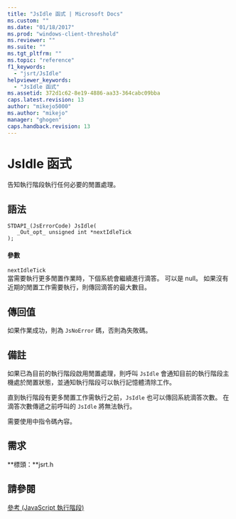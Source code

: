 ```yaml
---
title: "JsIdle 函式 | Microsoft Docs"
ms.custom: ""
ms.date: "01/18/2017"
ms.prod: "windows-client-threshold"
ms.reviewer: ""
ms.suite: ""
ms.tgt_pltfrm: ""
ms.topic: "reference"
f1_keywords: 
  - "jsrt/JsIdle"
helpviewer_keywords: 
  - "JsIdle 函式"
ms.assetid: 372d1c62-8e19-4886-aa33-364cabc09bba
caps.latest.revision: 13
author: "mikejo5000"
ms.author: "mikejo"
manager: "ghogen"
caps.handback.revision: 13
---
```

# JsIdle 函式
告知執行階段執行任何必要的閒置處理。  
  
## 語法  
  
```  
STDAPI_(JsErrorCode) JsIdle(  
   _Out_opt_ unsigned int *nextIdleTick  
);  
```  
  
#### 參數  
 `nextIdleTick`  
 當需要執行更多閒置作業時，下個系統會繼續進行滴答。  可以是 null。  如果沒有近期的閒置工作需要執行，則傳回滴答的最大數目。  
  
## 傳回值  
 如果作業成功，則為 `JsNoError` 碼，否則為失敗碼。  
  
## 備註  
 如果已為目前的執行階段啟用閒置處理，則呼叫 `JsIdle` 會通知目前的執行階段主機處於閒置狀態，並通知執行階段可以執行記憶體清除工作。  
  
 直到執行階段有更多閒置工作需執行之前，`JsIdle` 也可以傳回系統滴答次數。  在滴答次數傳遞之前呼叫的 `JsIdle` 將無法執行。  
  
 需要使用中指令碼內容。  
  
## 需求  
 **標頭：**jsrt.h  
  
## 請參閱  
 [參考 \(JavaScript 執行階段\)](../chakra-hosting/reference-javascript-runtime.md)